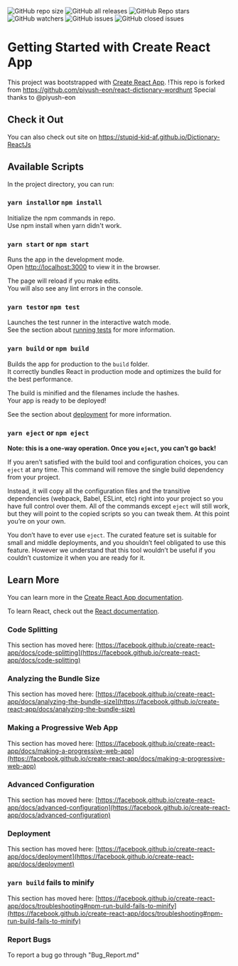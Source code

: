 <img alt="GitHub repo size" src="https://img.shields.io/github/repo-size/stupid-kid-af/Dictionary-ReactJs"> <img alt="GitHub all releases" src="https://img.shields.io/github/downloads/stupid-kid-af/Dictionary-ReactJs/total">  <img alt="GitHub Repo stars" src="https://img.shields.io/github/stars/stupid-kid-af/Dictionary-ReactJs?style=social"> <img alt="GitHub watchers" src="https://img.shields.io/github/watchers/stupid-kid-af/Dictionary-ReactJs?style=social">  <img alt="GitHub issues" src="https://img.shields.io/github/issues-raw/stupid-kid-af/Dictionary-ReactJs"> <img alt="GitHub closed issues" src="https://img.shields.io/github/issues-closed/stupid-kid-af/Dictionary-ReactJs">


# Getting Started with Create React App

This project was bootstrapped with [Create React App](https://github.com/facebook/create-react-app).
!This repo is forked from https://github.com/piyush-eon/react-dictionary-wordhunt
Special thanks to @piyush-eon

## Check it Out
You can also check out site on https://stupid-kid-af.github.io/Dictionary-ReactJs

## Available Scripts

In the project directory, you can run:

### `yarn install`or `npm install`

Initialize the npm commands in repo.\
Use npm  install when yarn didn't work.

### `yarn start` or `npm start`

Runs the app in the development mode.\
Open [http://localhost:3000](http://localhost:3000) to view it in the browser.

The page will reload if you make edits.\
You will also see any lint errors in the console.

### `yarn test`or `npm test`

Launches the test runner in the interactive watch mode.\
See the section about [running tests](https://facebook.github.io/create-react-app/docs/running-tests) for more information.

### `yarn build` or `npm build`

Builds the app for production to the `build` folder.\
It correctly bundles React in production mode and optimizes the build for the best performance.

The build is minified and the filenames include the hashes.\
Your app is ready to be deployed!

See the section about [deployment](https://facebook.github.io/create-react-app/docs/deployment) for more information.

### `yarn eject` or `npm eject`

**Note: this is a one-way operation. Once you `eject`, you can’t go back!**

If you aren’t satisfied with the build tool and configuration choices, you can `eject` at any time. This command will remove the single build dependency from your project.

Instead, it will copy all the configuration files and the transitive dependencies (webpack, Babel, ESLint, etc) right into your project so you have full control over them. All of the commands except `eject` will still work, but they will point to the copied scripts so you can tweak them. At this point you’re on your own.

You don’t have to ever use `eject`. The curated feature set is suitable for small and middle deployments, and you shouldn’t feel obligated to use this feature. However we understand that this tool wouldn’t be useful if you couldn’t customize it when you are ready for it.

## Learn More

You can learn more in the [Create React App documentation](https://facebook.github.io/create-react-app/docs/getting-started).

To learn React, check out the [React documentation](https://reactjs.org/).

### Code Splitting

This section has moved here: [https://facebook.github.io/create-react-app/docs/code-splitting](https://facebook.github.io/create-react-app/docs/code-splitting)

### Analyzing the Bundle Size

This section has moved here: [https://facebook.github.io/create-react-app/docs/analyzing-the-bundle-size](https://facebook.github.io/create-react-app/docs/analyzing-the-bundle-size)

### Making a Progressive Web App

This section has moved here: [https://facebook.github.io/create-react-app/docs/making-a-progressive-web-app](https://facebook.github.io/create-react-app/docs/making-a-progressive-web-app)

### Advanced Configuration

This section has moved here: [https://facebook.github.io/create-react-app/docs/advanced-configuration](https://facebook.github.io/create-react-app/docs/advanced-configuration)

### Deployment

This section has moved here: [https://facebook.github.io/create-react-app/docs/deployment](https://facebook.github.io/create-react-app/docs/deployment)

### `yarn build` fails to minify

This section has moved here: [https://facebook.github.io/create-react-app/docs/troubleshooting#npm-run-build-fails-to-minify](https://facebook.github.io/create-react-app/docs/troubleshooting#npm-run-build-fails-to-minify)

### Report Bugs

To report a bug go through "Bug_Report.md"
